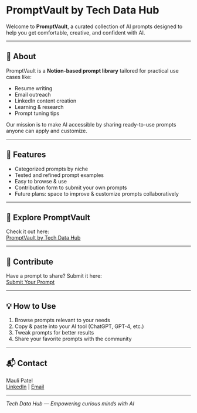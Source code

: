 # PromptVault by Tech Data Hub

Welcome to **PromptVault**, a curated collection of AI prompts designed to help you get comfortable, creative, and confident with AI.

---

## 🚀 About

PromptVault is a **Notion-based prompt library** tailored for practical use cases like:

- Resume writing  
- Email outreach  
- LinkedIn content creation  
- Learning & research  
- Prompt tuning tips  

Our mission is to make AI accessible by sharing ready-to-use prompts anyone can apply and customize.

---

## 📂 Features

- Categorized prompts by niche  
- Tested and refined prompt examples  
- Easy to browse & use  
- Contribution form to submit your own prompts  
- Future plans: space to improve & customize prompts collaboratively  

---

## 🔗 Explore PromptVault

Check it out here:  
[PromptVault by Tech Data Hub](https://dirt-swamp-628.notion.site/PromptVault-by-Tech-Data-Hub-20325342bd2780b48631e0836e50f3d4)

---

## 🤝 Contribute

Have a prompt to share? Submit it here:  
[Submit Your Prompt](https://forms.gle/S4YDML67r9m5QGXT6)

---

## 💡 How to Use

1. Browse prompts relevant to your needs  
2. Copy & paste into your AI tool (ChatGPT, GPT-4, etc.)  
3. Tweak prompts for better results  
4. Share your favorite prompts with the community  

---

## 📬 Contact

Mauli Patel  
[LinkedIn](https://www.linkedin.com/in/itsmemauliii) | [Email](mailto:your-email@example.com)

---

*Tech Data Hub — Empowering curious minds with AI*
